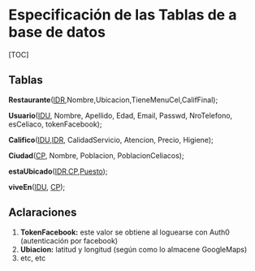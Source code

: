 # Especificación de las Tablas de a base de datos



[TOC]

## Tablas

**Restaurante**(<u>IDR</u>,Nombre,Ubicacion,TieneMenuCel,CalifFinal);

**Usuario**(<u>IDU</u>, Nombre, Apellido, Edad, Email, Passwd, NroTelefono, esCeliaco, tokenFacebook);

**Califico**(<u>IDU</u>,<u>IDR</u>, CalidadServicio, Atencion, Precio, Higiene);

**Ciudad**(<u>CP</u>, Nombre, Poblacion, PoblacionCeliacos);

**estaUbicado**(<u>IDR</u>,<u>CP</u>,<u>Puesto</u>);

**viveEn**(<u>IDU</u>, <u>CP</u>);



## Aclaraciones

1. **TokenFacebook:** este valor se obtiene al loguearse con Auth0 (autenticación por facebook)
2. **Ubiacion:** latitud y longitud (según como lo almacene GoogleMaps)
3. etc, etc

